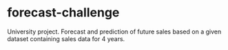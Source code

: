 # forecast-challenge
University project. Forecast and prediction of future sales based on a given dataset containing sales data for 4 years. 
